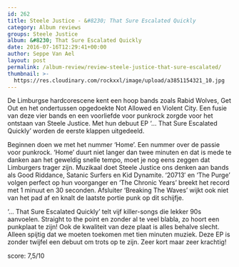 ```yaml
---
id: 262
title: Steele Justice - &#8230; That Sure Escalated Quickly
category: Album reviews
groups: Steele Justice
album: &#8230; That Sure Escalated Quickly
date: 2016-07-16T12:29:41+00:00
author: Seppe Van Ael
layout: post
permalink: /album-review/review-steele-justice-that-sure-escalated/
thumbnail: >-
  https://res.cloudinary.com/rockxxl/image/upload/a3851154321_10.jpg
---
```

De Limburgse hardcorescene kent een hoop bands zoals Rabid Wolves, Get Out en het ondertussen opgedoekte Not Allowed en Violent City. Een fusie van deze vier bands en een voorliefde voor punkrock zorgde voor het ontstaan van Steele Justice. Met hun debuut EP ‘… That Sure Escalated Quickly’ worden de eerste klappen uitgedeeld.

Beginnen doen we met het nummer ‘Home’. Een nummer over de passie voor punkrock. ‘Home’ duurt niet langer dan twee minuten en dat is mede te danken aan het geweldig snelle tempo, moet je nog eens zeggen dat Limburgers trager zijn. Muzikaal doet Steele Justice ons denken aan bands als Good Riddance, Satanic Surfers en Kid Dynamite. ‘20713′ en ‘The Purge’ volgen perfect op hun voorganger en ‘The Chronic Years’ breekt het record met 1 minuut en 30 seconden. Afsluiter ‘Breaking The Waves’ wijkt ook niet van het pad af en knalt de laatste portie punk op dit schijfje.

‘… That Sure Escalated Quickly’ telt vijf killer-songs die lekker 90s aanvoelen. Straight to the point en zonder al te veel blabla, zo hoort een punkplaat te zijn! Ook de kwaliteit van deze plaat is alles behalve slecht. Alleen spijtig dat we moeten toekomen met tien minuten muziek. Deze EP is zonder twijfel een debuut om trots op te zijn. Zeer kort maar zeer krachtig!

score: 7,5/10